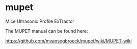 # mupet
Mice Ultrasonic Profile ExTractor

The MUPET manual can be found here:  

https://github.com/mvansegbroeck/mupet/wiki/MUPET-wiki
